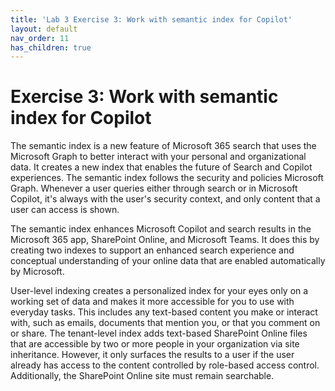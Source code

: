 ```yaml
---
title: 'Lab 3 Exercise 3: Work with semantic index for Copilot'
layout: default
nav_order: 11
has_children: true
---
```


# Exercise 3: Work with semantic index for Copilot

The semantic index is a new feature of Microsoft 365 search that uses the Microsoft Graph to better interact with your personal and organizational data. It creates a new index that enables the future of Search and Copilot experiences. The semantic index follows the security and policies Microsoft Graph. Whenever a user queries either through search or in Microsoft Copilot, it's always with the user's security context, and only content that a user can access is shown.

The semantic index enhances Microsoft Copilot and search results in the Microsoft 365 app, SharePoint Online, and Microsoft Teams. It does this by creating two indexes to support an enhanced search experience and conceptual understanding of your online data that are enabled automatically by Microsoft.

User-level indexing creates a personalized index for your eyes only on a working set of data and makes it more accessible for you to use with everyday tasks. This includes any text-based content you make or interact with, such as emails, documents that mention you, or that you comment on or share. The tenant-level index adds text-based SharePoint Online files that are accessible by two or more people in your organization via site inheritance. However, it only surfaces the results to a user if the user already has access to the content controlled by role-based access control. Additionally, the SharePoint Online site must remain searchable.
